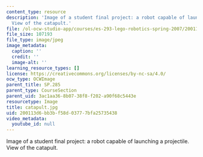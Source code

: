 ```yaml
---
content_type: resource
description: 'Image of a student final project: a robot capable of launching a projectile.
  View of the catapult.'
file: /ol-ocw-studio-app/courses/es-293-lego-robotics-spring-2007/200113d6bb3bf58d03777bfa25735438_catapult.jpg
file_size: 107193
file_type: image/jpeg
image_metadata:
  caption: ''
  credit: ''
  image-alt: ''
learning_resource_types: []
license: https://creativecommons.org/licenses/by-nc-sa/4.0/
ocw_type: OCWImage
parent_title: SP.285
parent_type: CourseSection
parent_uid: 3ac1aa36-8b07-38f8-f202-a90f68c5443e
resourcetype: Image
title: catapult.jpg
uid: 200113d6-bb3b-f58d-0377-7bfa25735438
video_metadata:
  youtube_id: null
---
```

Image of a student final project: a robot capable of launching a projectile. View of the catapult.